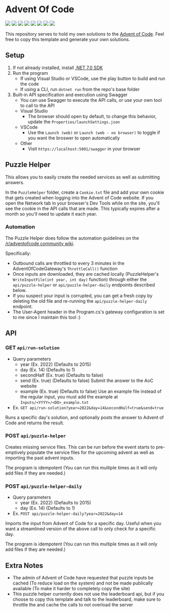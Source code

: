 # Advent Of Code
<!-- Generated via https://github.com/alexandru-dinu/advent-of-code/blob/main/.scripts/gen_badges.py -->
<!-- begin-year-badge -->
![](https://img.shields.io/badge/2022-50%20stars-239323)
![](https://img.shields.io/badge/2021-20%20stars-6e621d)
![](https://img.shields.io/badge/2020-21%20stars-6b651e)
![](https://img.shields.io/badge/2019-5%20stars-ae3919)
![](https://img.shields.io/badge/2018-13%20stars-87521c)
![](https://img.shields.io/badge/2017-0%20stars-ef0f14)
![](https://img.shields.io/badge/2016-0%20stars-ef0f14)
![](https://img.shields.io/badge/2015-50%20stars-239323)
<!-- end-year-badge -->
This repository serves to hold my own solutions to the [Advent of Code](https://adventofcode.com/).
Feel free to copy this template and generate your own solutions.

## Setup
1. If not already installed, install [.NET 7.0 SDK](https://dotnet.microsoft.com/en-us/download)
1. Run the program
   - If using Visual Studio or VSCode, use the play button to build and run the code
   - If using a CLI, run `dotnet run` from the repo's base folder
1. Built-in API specification and execution using Swagger
   - You can use Swagger to execute the API calls, or use your own tool to call to the API
   - Visual Studio
      - The browser should open by default, to change this behavior, update the `Properties/launchSettings.json`
   - VSCode
      - Use the `Launch (web)` or `Launch (web - no browser)` to toggle if you want the broswer to open automatically
   - Other
      - Visit `https://localhost:5001/swagger` in your browser

## Puzzle Helper
This allows you to easily create the needed services as well as submitting answers.

In the `PuzzleHelper` folder, create a `Cookie.txt` file and add your own cookie that gets created when logging into the Advent of Code website. If you open the Network tab in your browser's Dev Tools while on the site, you'll see the cookie in the API calls that are made. This typically expires after a month so you'll need to update it each year.

### Automation
The Puzzle Helper does follow the automation guidelines on the [/r/adventofcode community wiki](https://www.reddit.com/r/adventofcode/wiki/faqs/automation).

Specifically:
* Outbound calls are throttled to every 3 minutes in the AdventOfCodeGateway's `ThrottleCall()` function
* Once inputs are downloaded, they are cached locally (PuzzleHelper's `WriteInputFile(int year, int day)` function) through either the `api/puzzle-helper` or `api/puzzle-helper-daily` endpoints described below.
* If you suspect your input is corrupted, you can get a fresh copy by deleting the old file and re-running the `api/puzzle-helper-daily` endpoint.
* The User-Agent header in the Program.cs's gateway configuration is set to me since I maintain this tool :)

## API

### GET `api/run-solution`
- Query parameters
   - year (Ex. 2022) (Defaults to 2015)
   - day (Ex. 14) (Defaults to 1)
   - secondHalf (Ex. true) (Defaults to false)
   - send (Ex. true) (Defaults to false) Submit the answer to the AoC website
   - example (Ex. true) (Defaults to false) Use an example file instead of the regular input, you must add the example at `Inputs/<YYYY>/<DD>_example.txt`
- Ex. `GET api/run-solution?year=2022&day=14&secondHalf=true&send=true`

Runs a specific day's solution, and optionally posts the answer to Advent of Code and returns the result.

### POST `api/puzzle-helper`

Creates missing service files.
This can be run before the event starts to pre-emptively populate the service files for the upcoming advent as well as importing the past advent inputs.

The program is idempotent (You can run this multiple times as it will only add files if they are needed.)

### POST `api/puzzle-helper-daily`
- Query parameters
   - year (Ex. 2022) (Defaults to 2015)
   - day (Ex. 14) (Defaults to 1)
- Ex. `POST api/puzzle-helper-daily?year=2022&day=14`

Imports the input from Advent of Code for a specific day. Useful when you want a streamlined version of the above call to only check for a specific day.

The program is idempotent (You can run this multiple times as it will only add files if they are needed.)

## Extra Notes
- The admin of Advent of Code have requested that puzzle inputs be cached (To reduce load on the system) and not be made publically available (To make it harder to completely copy the site)
- This puzzle helper currently does not use the leaderboard api, but if you choose to copy this template and talk to the leaderboard, make sure to throttle the and cache the calls to not overload the server